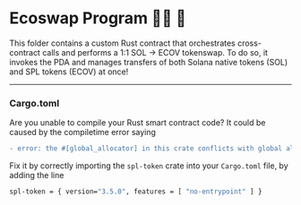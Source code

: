 # Ecoswap Program :superhero_man: :handshake: 
This folder contains a custom Rust contract that orchestrates cross-contract calls and performs a 1:1 SOL &rarr; ECOV tokenswap. To do so, it invokes the PDA and manages transfers of both Solana native tokens (SOL) and SPL tokens (ECOV) at once!

---

### Cargo.toml

Are you unable to compile your Rust smart contract code? It could be caused by the compiletime error saying
```diff
- error: the #[global_allocator] in this crate conflicts with global allocator in: spl_token
```
Fix it by correctly importing the `spl-token` crate into your `Cargo.toml` file, by adding the line

```bash
spl-token = { version="3.5.0", features = [ "no-entrypoint" ] }
```